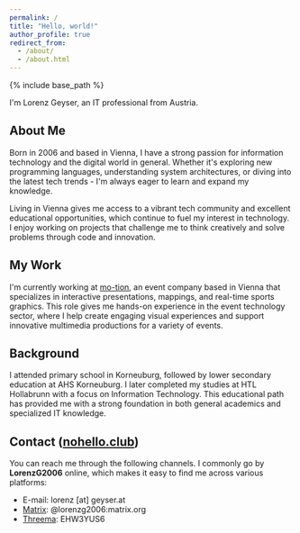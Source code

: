 ```yaml
---
permalink: /
title: "Hello, world!"
author_profile: true
redirect_from: 
  - /about/
  - /about.html
---
```


{% include base_path %}

I'm Lorenz Geyser, an IT professional from Austria.

## About Me
Born in 2006 and based in Vienna, I have a strong passion for information technology and the digital world in general. Whether it's exploring new programming languages, understanding system architectures, or diving into the latest tech trends - I'm always eager to learn and expand my knowledge.

Living in Vienna gives me access to a vibrant tech community and excellent educational opportunities, which continue to fuel my interest in technology. I enjoy working on projects that challenge me to think creatively and solve problems through code and innovation.

## My Work
I'm currently working at [mo-tion](https://mo-tion.at), an event company based in Vienna that specializes in interactive presentations, mappings, and real-time sports graphics. This role gives me hands-on experience in the event technology sector, where I help create engaging visual experiences and support innovative multimedia productions for a variety of events.

## Background
I attended primary school in Korneuburg, followed by lower secondary education at AHS Korneuburg. I later completed my studies at HTL Hollabrunn with a focus on Information Technology. This educational path has provided me with a strong foundation in both general academics and specialized IT knowledge.

## Contact ([nohello.club](https://www.geyser.at/nohello.club))
You can reach me through the following channels. I commonly go by **LorenzG2006** online, which makes it easy to find me across various platforms:

* E-mail: lorenz [at] geyser.at  
* [Matrix](https://matrix.to/#/@lorenzg2006:matrix.org): @lorenzg2006:matrix.org  
* [Threema](https://threema.id/EHW3YUS6): EHW3YUS6
